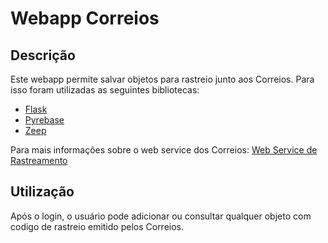 # Webapp Correios

## Descrição

Este webapp permite salvar objetos para rastreio junto aos Correios. Para isso foram utilizadas as seguintes bibliotecas:

 - [Flask](http://flask.pocoo.org)
 - [Pyrebase](https://github.com/thisbejim/Pyrebase)
 - [Zeep](http://docs.python-zeep.org/en/master/#)

 Para mais informações sobre o web service dos Correios: [Web Service de Rastreamento](https://www.correios.com.br/para-voce/correios-de-a-a-z/pdf/rastreamento-de-objetos/manual_rastreamentoobjetosws.pdf)

## Utilização

Após o login, o usuário pode adicionar ou consultar qualquer objeto com codigo de rastreio emitido pelos Correios.
